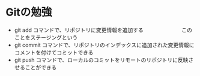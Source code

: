 # Gitの勉強
- git add   コマンドで、リポジトリに変更情報を追加する
　　　　　　　このことをステージングという
- git commit コマンドで、リポジトリのインデックスに追加された変更情報にコメントを付けてコミットできる
- git push コマンドで、ローカルのコミットをリモートのリポジトリに反映させることができる